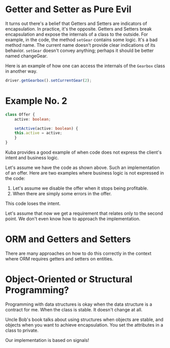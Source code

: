 # Getter and Setter as Pure Evil

It turns out there's a belief that Getters and Setters are indicators of encapsulation. In practice, it's the opposite. Getters and Setters break encapsulation and expose the internals of a class to the outside. For example, in the code, the method `setGear` contains some logic. It's a bad method name. The current name doesn't provide clear indications of its behavior. `setGear` doesn't convey anything; perhaps it should be better named changeGear.

Here is an example of how one can access the internals of the `Gearbox` class in another way.

```typescript
driver.getGearbox().setCurrentGear(2);
```
# Example No. 2

```typescript
class Offer {
    active: boolean;

    setActive(active: boolean) {
    this.active = active;
    }
}
```

Kuba provides a good example of when code does not express the client's intent and business logic.

Let's assume we have the code as shown above. Such an implementation of an offer. Here are two examples where business logic is not expressed in the code:

1. Let's assume we disable the offer when it stops being profitable.
2. When there are simply some errors in the offer.

This code loses the intent.

Let's assume that now we get a requirement that relates only to the second point. We don't even know how to approach the implementation.

# ORM and Getters and Setters

There are many approaches on how to do this correctly in the context where ORM requires getters and setters on entities.

# Object-Oriented or Structural Programming?

Programming with data structures is okay when the data structure is a contract for me. When the class is stable. It doesn't change at all.

Uncle Bob's book talks about using structures when objects are stable, and objects when you want to achieve encapsulation. You set the attributes in a class to private.

Our implementation is based on signals!